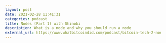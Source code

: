 ```yaml
---
layout: post
date: 2021-02-28 11:41:31
categories: podcast
title: Nodes (Part 1) with Shinobi
description: What is a node and why you should run a node
external_url: https://www.whatbitcoindid.com/podcast/bitcoin-tech-2-nodes-part-1
---
```

